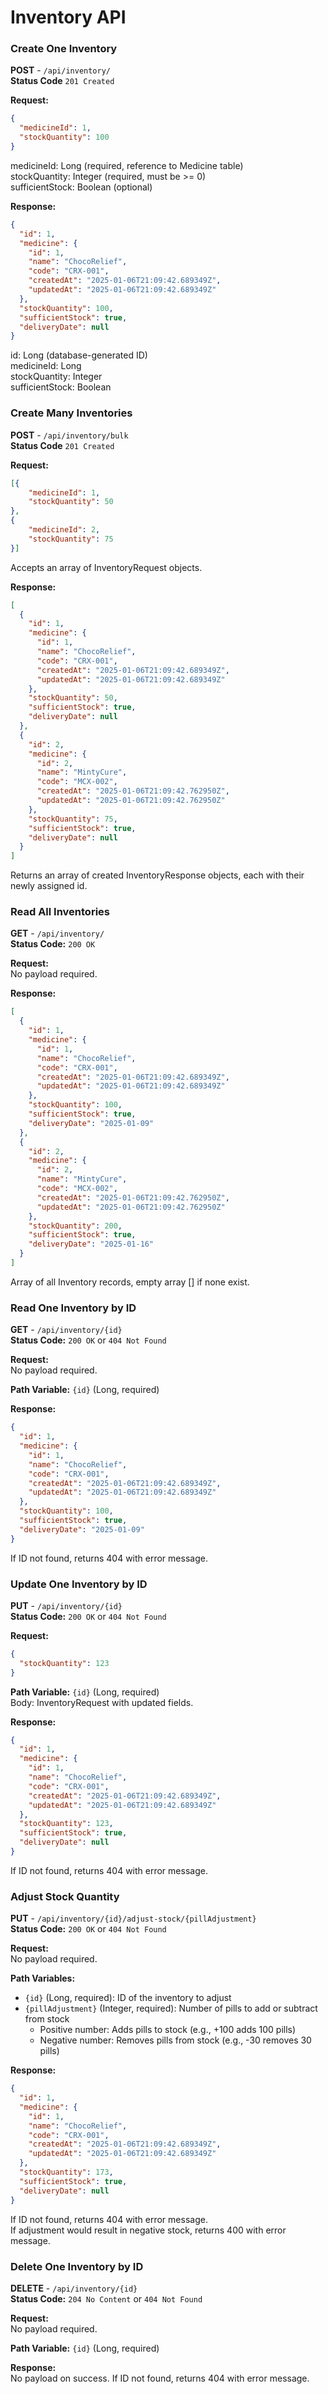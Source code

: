 Inventory API
=============

### Create One Inventory

**POST** - `/api/inventory/`\
**Status Code** `201 Created`

**Request:**

```json
{
  "medicineId": 1,
  "stockQuantity": 100
}
```

medicineId: Long (required, reference to Medicine table)\
stockQuantity: Integer (required, must be >= 0)\
sufficientStock: Boolean (optional)

**Response:**

```json
{
  "id": 1,
  "medicine": {
    "id": 1,
    "name": "ChocoRelief",
    "code": "CRX-001",
    "createdAt": "2025-01-06T21:09:42.689349Z",
    "updatedAt": "2025-01-06T21:09:42.689349Z"
  },
  "stockQuantity": 100,
  "sufficientStock": true,
  "deliveryDate": null
}
```

id: Long (database-generated ID)\
medicineId: Long\
stockQuantity: Integer\
sufficientStock: Boolean

### Create Many Inventories

**POST** - `/api/inventory/bulk`\
**Status Code** `201 Created`

**Request:**

```json
[{
    "medicineId": 1,
    "stockQuantity": 50
},
{
    "medicineId": 2,
    "stockQuantity": 75
}]
```

Accepts an array of InventoryRequest objects.

**Response:**

```json
[
  {
    "id": 1,
    "medicine": {
      "id": 1,
      "name": "ChocoRelief",
      "code": "CRX-001",
      "createdAt": "2025-01-06T21:09:42.689349Z",
      "updatedAt": "2025-01-06T21:09:42.689349Z"
    },
    "stockQuantity": 50,
    "sufficientStock": true,
    "deliveryDate": null
  },
  {
    "id": 2,
    "medicine": {
      "id": 2,
      "name": "MintyCure",
      "code": "MCX-002",
      "createdAt": "2025-01-06T21:09:42.762950Z",
      "updatedAt": "2025-01-06T21:09:42.762950Z"
    },
    "stockQuantity": 75,
    "sufficientStock": true,
    "deliveryDate": null
  }
]
```

Returns an array of created InventoryResponse objects, each with their newly assigned id.

### Read All Inventories

**GET** - `/api/inventory/`\
**Status Code:** `200 OK`

**Request:**\
No payload required.

**Response:**

```json
[
  {
    "id": 1,
    "medicine": {
      "id": 1,
      "name": "ChocoRelief",
      "code": "CRX-001",
      "createdAt": "2025-01-06T21:09:42.689349Z",
      "updatedAt": "2025-01-06T21:09:42.689349Z"
    },
    "stockQuantity": 100,
    "sufficientStock": true,
    "deliveryDate": "2025-01-09"
  },
  {
    "id": 2,
    "medicine": {
      "id": 2,
      "name": "MintyCure",
      "code": "MCX-002",
      "createdAt": "2025-01-06T21:09:42.762950Z",
      "updatedAt": "2025-01-06T21:09:42.762950Z"
    },
    "stockQuantity": 200,
    "sufficientStock": true,
    "deliveryDate": "2025-01-16"
  }
]
```

Array of all Inventory records, empty array [] if none exist.

### Read One Inventory by ID

**GET** - `/api/inventory/{id}`\
**Status Code:** `200 OK` or `404 Not Found`

**Request:**\
No payload required.

**Path Variable:** `{id}` (Long, required)

**Response:**

```json
{
  "id": 1,
  "medicine": {
    "id": 1,
    "name": "ChocoRelief",
    "code": "CRX-001",
    "createdAt": "2025-01-06T21:09:42.689349Z",
    "updatedAt": "2025-01-06T21:09:42.689349Z"
  },
  "stockQuantity": 100,
  "sufficientStock": true,
  "deliveryDate": "2025-01-09"
}
```

If ID not found, returns 404 with error message.

### Update One Inventory by ID

**PUT** - `/api/inventory/{id}`\
**Status Code:** `200 OK` or `404 Not Found`

**Request:**

```json
{
  "stockQuantity": 123
}
```

**Path Variable:** `{id}` (Long, required)\
Body: InventoryRequest with updated fields.

**Response:**

```json
{
  "id": 1,
  "medicine": {
    "id": 1,
    "name": "ChocoRelief",
    "code": "CRX-001",
    "createdAt": "2025-01-06T21:09:42.689349Z",
    "updatedAt": "2025-01-06T21:09:42.689349Z"
  },
  "stockQuantity": 123,
  "sufficientStock": true,
  "deliveryDate": null
}
```

If ID not found, returns 404 with error message.

### Adjust Stock Quantity

**PUT** - `/api/inventory/{id}/adjust-stock/{pillAdjustment}`\
**Status Code:** `200 OK` or `404 Not Found`

**Request:**\
No payload required.

**Path Variables:**

-   `{id}` (Long, required): ID of the inventory to adjust
-   `{pillAdjustment}` (Integer, required): Number of pills to add or subtract from stock
    -   Positive number: Adds pills to stock (e.g., +100 adds 100 pills)
    -   Negative number: Removes pills from stock (e.g., -30 removes 30 pills)

**Response:**

```json
{
  "id": 1,
  "medicine": {
    "id": 1,
    "name": "ChocoRelief",
    "code": "CRX-001",
    "createdAt": "2025-01-06T21:09:42.689349Z",
    "updatedAt": "2025-01-06T21:09:42.689349Z"
  },
  "stockQuantity": 173,
  "sufficientStock": true,
  "deliveryDate": null
}
```

If ID not found, returns 404 with error message.\
If adjustment would result in negative stock, returns 400 with error message.


### Delete One Inventory by ID

**DELETE** - `/api/inventory/{id}`\
**Status Code:** `204 No Content` or `404 Not Found`

**Request:**\
No payload required.

**Path Variable:** `{id}` (Long, required)

**Response:**\
No payload on success. If ID not found, returns 404 with error message.